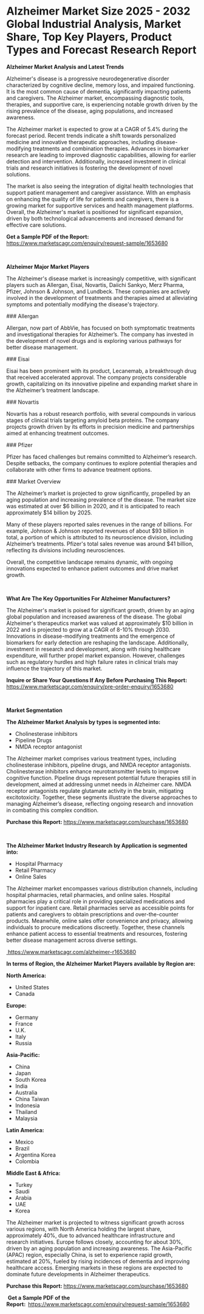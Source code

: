 <p><h1>Alzheimer Market Size 2025 - 2032 Global Industrial Analysis, Market Share, Top Key Players, Product Types and Forecast Research Report</h1></p><p><strong>Alzheimer Market Analysis and Latest Trends</strong></p>
<p><p>Alzheimer's disease is a progressive neurodegenerative disorder characterized by cognitive decline, memory loss, and impaired functioning. It is the most common cause of dementia, significantly impacting patients and caregivers. The Alzheimer market, encompassing diagnostic tools, therapies, and supportive care, is experiencing notable growth driven by the rising prevalence of the disease, aging populations, and increased awareness.</p><p>The Alzheimer market is expected to grow at a CAGR of 5.4% during the forecast period. Recent trends indicate a shift towards personalized medicine and innovative therapeutic approaches, including disease-modifying treatments and combination therapies. Advances in biomarker research are leading to improved diagnostic capabilities, allowing for earlier detection and intervention. Additionally, increased investment in clinical trials and research initiatives is fostering the development of novel solutions.</p><p>The market is also seeing the integration of digital health technologies that support patient management and caregiver assistance. With an emphasis on enhancing the quality of life for patients and caregivers, there is a growing market for supportive services and health management platforms. Overall, the Alzheimer's market is positioned for significant expansion, driven by both technological advancements and increased demand for effective care solutions.</p></p>
<p><strong>Get a Sample PDF of the Report:&nbsp;</strong> <a href="https://www.marketscagr.com/enquiry/request-sample/1653680?utm_campaign=2113&utm_medium=2&utm_source=Github&utm_content=ia&utm_term=16042025&utm_id=alzheimer">https://www.marketscagr.com/enquiry/request-sample/1653680</a></p>
<p>&nbsp;</p>
<p><strong>Alzheimer Major Market Players</strong></p>
<p><p>The Alzheimer's disease market is increasingly competitive, with significant players such as Allergan, Eisai, Novartis, Daiichi Sankyo, Merz Pharma, Pfizer, Johnson & Johnson, and Lundbeck. These companies are actively involved in the development of treatments and therapies aimed at alleviating symptoms and potentially modifying the disease's trajectory.</p><p>### Allergan</p><p>Allergan, now part of AbbVie, has focused on both symptomatic treatments and investigational therapies for Alzheimer’s. The company has invested in the development of novel drugs and is exploring various pathways for better disease management.</p><p>### Eisai</p><p>Eisai has been prominent with its product, Lecanemab, a breakthrough drug that received accelerated approval. The company projects considerable growth, capitalizing on its innovative pipeline and expanding market share in the Alzheimer’s treatment landscape.</p><p>### Novartis</p><p>Novartis has a robust research portfolio, with several compounds in various stages of clinical trials targeting amyloid beta proteins. The company projects growth driven by its efforts in precision medicine and partnerships aimed at enhancing treatment outcomes.</p><p>### Pfizer</p><p>Pfizer has faced challenges but remains committed to Alzheimer’s research. Despite setbacks, the company continues to explore potential therapies and collaborate with other firms to advance treatment options.</p><p>### Market Overview</p><p>The Alzheimer’s market is projected to grow significantly, propelled by an aging population and increasing prevalence of the disease. The market size was estimated at over $6 billion in 2020, and it is anticipated to reach approximately $14 billion by 2025.</p><p>Many of these players reported sales revenues in the range of billions. For example, Johnson & Johnson reported revenues of about $93 billion in total, a portion of which is attributed to its neuroscience division, including Alzheimer’s treatments. Pfizer's total sales revenue was around $41 billion, reflecting its divisions including neurosciences.</p><p>Overall, the competitive landscape remains dynamic, with ongoing innovations expected to enhance patient outcomes and drive market growth.</p></p>
<p>&nbsp;</p>
<p><strong>What Are The Key Opportunities For Alzheimer Manufacturers?</strong></p>
<p><p>The Alzheimer's market is poised for significant growth, driven by an aging global population and increased awareness of the disease. The global Alzheimer's therapeutics market was valued at approximately $10 billion in 2022 and is projected to grow at a CAGR of 8-10% through 2030. Innovations in disease-modifying treatments and the emergence of biomarkers for early detection are reshaping the landscape. Additionally, investment in research and development, along with rising healthcare expenditure, will further propel market expansion. However, challenges such as regulatory hurdles and high failure rates in clinical trials may influence the trajectory of this market.</p></p>
<p><strong>Inquire or Share Your Questions If Any Before Purchasing This Report:</strong> <a href="https://www.marketscagr.com/enquiry/pre-order-enquiry/1653680?utm_campaign=2113&utm_medium=2&utm_source=Github&utm_content=ia&utm_term=16042025&utm_id=alzheimer">https://www.marketscagr.com/enquiry/pre-order-enquiry/1653680</a></p>
<p>&nbsp;</p>
<p><strong>Market Segmentation</strong></p>
<p><strong>The Alzheimer Market Analysis by types is segmented into:</strong></p>
<p><ul><li>Cholinesterase inhibitors</li><li>Pipeline Drugs</li><li>NMDA receptor antagonist</li></ul></p>
<p><p>The Alzheimer market comprises various treatment types, including cholinesterase inhibitors, pipeline drugs, and NMDA receptor antagonists. Cholinesterase inhibitors enhance neurotransmitter levels to improve cognitive function. Pipeline drugs represent potential future therapies still in development, aimed at addressing unmet needs in Alzheimer care. NMDA receptor antagonists regulate glutamate activity in the brain, mitigating excitotoxicity. Together, these segments illustrate the diverse approaches to managing Alzheimer’s disease, reflecting ongoing research and innovation in combating this complex condition.</p></p>
<p><strong>Purchase this Report:&nbsp;</strong><a href="https://www.marketscagr.com/purchase/1653680?utm_campaign=2113&utm_medium=2&utm_source=Github&utm_content=ia&utm_term=16042025&utm_id=alzheimer">https://www.marketscagr.com/purchase/1653680</a></p>
<p>&nbsp;</p>
<p><strong>The Alzheimer Market Industry Research by Application is segmented into:</strong></p>
<p><ul><li>Hospital Pharmacy</li><li>Retail Pharmacy</li><li>Online Sales</li></ul></p>
<p><p>The Alzheimer market encompasses various distribution channels, including hospital pharmacies, retail pharmacies, and online sales. Hospital pharmacies play a critical role in providing specialized medications and support for inpatient care. Retail pharmacies serve as accessible points for patients and caregivers to obtain prescriptions and over-the-counter products. Meanwhile, online sales offer convenience and privacy, allowing individuals to procure medications discreetly. Together, these channels enhance patient access to essential treatments and resources, fostering better disease management across diverse settings.</p></p>
<p><a href="https://www.marketscagr.com/alzheimer-r1653680?utm_campaign=2113&utm_medium=2&utm_source=Github&utm_content=ia&utm_term=16042025&utm_id=alzheimer">&nbsp;https://www.marketscagr.com/alzheimer-r1653680</a></p>
<p><strong>In terms of Region, the Alzheimer Market Players available by Region are:</strong></p>
<p>
    <p> <strong> North America: </strong>
        <ul>
            <li>United States</li>
            <li>Canada</li>
        </ul>
        </p> 
    <p> <strong> Europe: </strong>
        <ul>
            <li>Germany</li>
            <li>France</li>
            <li>U.K.</li>
            <li>Italy</li>
            <li>Russia</li>
        </ul>
        </p> 
    <p> <strong> Asia-Pacific: </strong>
        <ul>
            <li>China</li>
            <li>Japan</li>
            <li>South Korea</li>
            <li>India</li>
            <li>Australia</li>
            <li>China Taiwan</li>
            <li>Indonesia</li>
            <li>Thailand</li>
            <li>Malaysia</li>
        </ul>
        </p> 
    <p> <strong> Latin America: </strong>
        <ul>
            <li>Mexico</li>
            <li>Brazil</li>
            <li>Argentina Korea</li>
            <li>Colombia</li>
        </ul>
        </p> 
    <p> <strong> Middle East & Africa: </strong>
        <ul>
            <li>Turkey</li>
            <li>Saudi</li>
            <li>Arabia</li>
            <li>UAE</li>
            <li>Korea</li>
        </ul>
    </p>
    </p>
<p><p>The Alzheimer market is projected to witness significant growth across various regions, with North America holding the largest share, approximately 40%, due to advanced healthcare infrastructure and research initiatives. Europe follows closely, accounting for about 30%, driven by an aging population and increasing awareness. The Asia-Pacific (APAC) region, especially China, is set to experience rapid growth, estimated at 20%, fueled by rising incidences of dementia and improving healthcare access. Emerging markets in these regions are expected to dominate future developments in Alzheimer therapeutics.</p></p>
<p><strong>Purchase this Report: </strong><a href="https://www.marketscagr.com/purchase/1653680?utm_campaign=2113&utm_medium=2&utm_source=Github&utm_content=ia&utm_term=16042025&utm_id=alzheimer">https://www.marketscagr.com/purchase/1653680</a></p>
<p>&nbsp;<strong>Get a Sample PDF of the Report:&nbsp;&nbsp;</strong><a href="https://www.marketscagr.com/enquiry/request-sample/1653680?utm_campaign=2113&utm_medium=2&utm_source=Github&utm_content=ia&utm_term=16042025&utm_id=alzheimer">https://www.marketscagr.com/enquiry/request-sample/1653680</a></p>
<p><strong></strong></p>
<p><p></p><p></p><p></p></p>